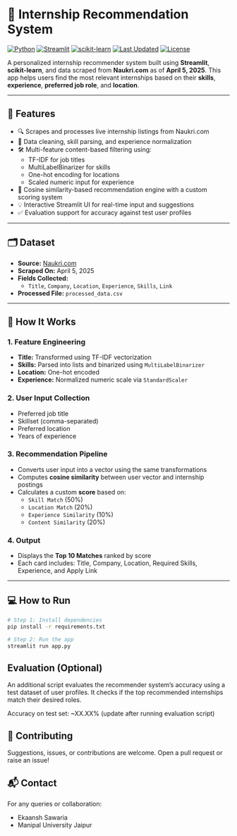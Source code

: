 # 🧠 Internship Recommendation System

[![Python](https://img.shields.io/badge/Python-3.10-blue?logo=python)](https://www.python.org/)
[![Streamlit](https://img.shields.io/badge/Streamlit-Enabled-red?logo=streamlit)](https://streamlit.io/)
[![scikit-learn](https://img.shields.io/badge/Scikit--Learn-ML-yellow?logo=scikit-learn)](https://scikit-learn.org/)
[![Last Updated](https://img.shields.io/badge/Updated-April%205%2C%202025-success)](https://naukri.com)
[![License](https://img.shields.io/badge/License-MIT-informational)](LICENSE)

A personalized internship recommender system built using **Streamlit**, **scikit-learn**, and data scraped from **Naukri.com** as of **April 5, 2025**. This app helps users find the most relevant internships based on their **skills**, **experience**, **preferred job role**, and **location**.

---

## 📌 Features

- 🔍 Scrapes and processes live internship listings from Naukri.com  
- 🧽 Data cleaning, skill parsing, and experience normalization  
- 🛠️ Multi-feature content-based filtering using:
  - TF-IDF for job titles
  - MultiLabelBinarizer for skills
  - One-hot encoding for locations
  - Scaled numeric input for experience  
- 🧮 Cosine similarity-based recommendation engine with a custom scoring system  
- 💡 Interactive Streamlit UI for real-time input and suggestions  
- ✅ Evaluation support for accuracy against test user profiles  

---

## 🗂 Dataset

- **Source:** [Naukri.com](https://www.naukri.com)
- **Scraped On:** April 5, 2025  
- **Fields Collected:**  
  - `Title`, `Company`, `Location`, `Experience`, `Skills`, `Link`  
- **Processed File:** `processed_data.csv`  

---

## 🚀 How It Works

### 1. **Feature Engineering**
- **Title:** Transformed using TF-IDF vectorization  
- **Skills:** Parsed into lists and binarized using `MultiLabelBinarizer`  
- **Location:** One-hot encoded  
- **Experience:** Normalized numeric scale via `StandardScaler`  

### 2. **User Input Collection**
- Preferred job title  
- Skillset (comma-separated)  
- Preferred location  
- Years of experience  

### 3. **Recommendation Pipeline**
- Converts user input into a vector using the same transformations  
- Computes **cosine similarity** between user vector and internship postings  
- Calculates a custom **score** based on:
  - `Skill Match` (50%)
  - `Location Match` (20%)
  - `Experience Similarity` (10%)
  - `Content Similarity` (20%)

### 4. **Output**
- Displays the **Top 10 Matches** ranked by score  
- Each card includes: Title, Company, Location, Required Skills, Experience, and Apply Link  

---

## 💻 How to Run

```bash
# Step 1: Install dependencies
pip install -r requirements.txt

# Step 2: Run the app
streamlit run app.py
```

##  **Evaluation (Optional)**
An additional script evaluates the recommender system’s accuracy using a test dataset of user profiles. It checks if the top recommended internships match their desired roles.

Accuracy on test set: ~XX.XX% (update after running evaluation script)

##  🤝 Contributing
Suggestions, issues, or contributions are welcome. Open a pull request or raise an issue!

## 📬 Contact
For any queries or collaboration:
- Ekaansh Sawaria
- Manipal University Jaipur




